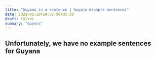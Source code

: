 ```yaml
---
title: "Guyana in a sentence | Guyana example sentences"
date: 2021-01-20T19:57:50+05:30
draft: falses
summary: "Guyana"
---
```

## Unfortunately, we have no example sentences for Guyana                 
